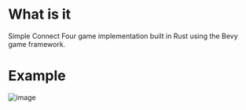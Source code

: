 # What is it
Simple Connect Four game implementation built in Rust using the Bevy game framework. 

# Example
![image](https://github.com/user-attachments/assets/396ff6a1-ecae-4286-856d-0bfeac657cdb)
